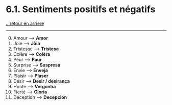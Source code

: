 # 6.1. Sentiments positifs et négatifs

[...retour en arriere](../../../menu_fiches.md)

---

0. Amour  --> **Amor**
1. Joie  --> **Jòia**
2. Tristesse  --> **Tristesa**
3. Colère  --> **Colèra**
4. Peur  --> **Paur**
5. Surprise  --> **Suspresa**
6. Envie  --> **Enveja**
7. Plaisir  --> **Plaser**
8. Désir  --> **Desir / desirança**
9. Honte  --> **Vergonha**
10. Fierté  --> **Gloria**
11. Déception  --> **Decepcion**